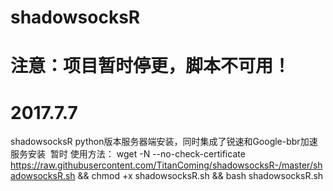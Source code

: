 # shadowsocksR
# 注意：项目暂时停更，脚本不可用！
# 2017.7.7
shadowsocksR python版本服务器端安装，同时集成了锐速和Google-bbr加速服务安装  暂时
使用方法： 
wget -N --no-check-certificate https://raw.githubusercontent.com/TitanComing/shadowsocksR-/master/shadowsocksR.sh && chmod +x shadowsocksR.sh && bash shadowsocksR.sh
